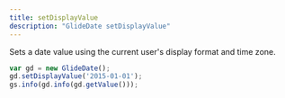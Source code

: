 ```yaml
---
title: setDisplayValue
description: "GlideDate setDisplayValue"
---
```

Sets a date value using the current user's display format and time zone.

```js
var gd = new GlideDate();
gd.setDisplayValue('2015-01-01');
gs.info(gd.info(gd.getValue()));
```
